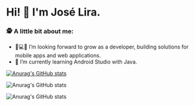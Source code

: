 # Hi! 👋 I'm José Lira.


### 🕵 A little bit about me:

- 📱💻🚀 I’m looking forward to grow as a developer, building solutions for mobile apps and web applications.
- 🌱 I’m currently learning Android Studio with Java.


[![Anurag's GitHub stats](https://github-readme-stats.vercel.app/api?username=JoseLiraa)](https://github.com/anuraghazra/github-readme-stats)

![Anurag's GitHub stats](https://github-readme-stats.vercel.app/api?username=JoseLiraa&hide=contribs,prs)

![Anurag's GitHub stats](https://github-readme-stats.vercel.app/api?username=JoseLiraa&count_private=true)
